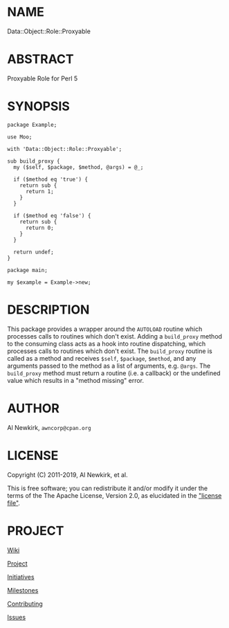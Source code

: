 # NAME

Data::Object::Role::Proxyable

# ABSTRACT

Proxyable Role for Perl 5

# SYNOPSIS

    package Example;

    use Moo;

    with 'Data::Object::Role::Proxyable';

    sub build_proxy {
      my ($self, $package, $method, @args) = @_;

      if ($method eq 'true') {
        return sub {
          return 1;
        }
      }

      if ($method eq 'false') {
        return sub {
          return 0;
        }
      }

      return undef;
    }

    package main;

    my $example = Example->new;

# DESCRIPTION

This package provides a wrapper around the `AUTOLOAD` routine which processes
calls to routines which don't exist. Adding a `build_proxy` method to the
consuming class acts as a hook into routine dispatching, which processes calls
to routines which don't exist. The `build_proxy` routine is called as a method
and receives `$self`, `$package`, `$method`, and any arguments passed to the
method as a list of arguments, e.g. `@args`. The `build_proxy` method must
return a routine (i.e. a callback) or the undefined value which results in a
"method missing" error.

# AUTHOR

Al Newkirk, `awncorp@cpan.org`

# LICENSE

Copyright (C) 2011-2019, Al Newkirk, et al.

This is free software; you can redistribute it and/or modify it under the terms
of the The Apache License, Version 2.0, as elucidated in the ["license
file"](https://github.com/iamalnewkirk/data-object-role-proxyable/blob/master/LICENSE).

# PROJECT

[Wiki](https://github.com/iamalnewkirk/data-object-role-proxyable/wiki)

[Project](https://github.com/iamalnewkirk/data-object-role-proxyable)

[Initiatives](https://github.com/iamalnewkirk/data-object-role-proxyable/projects)

[Milestones](https://github.com/iamalnewkirk/data-object-role-proxyable/milestones)

[Contributing](https://github.com/iamalnewkirk/data-object-role-proxyable/blob/master/CONTRIBUTE.md)

[Issues](https://github.com/iamalnewkirk/data-object-role-proxyable/issues)
